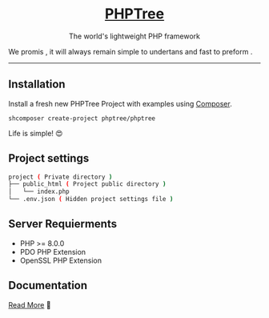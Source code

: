 <h1 align=center><a href="https://www.phptree.org">PHPTree</a></h1>

<p align=center>
The world's lightweight PHP framework
</p>

We promis , it will always remain simple to undertans and fast to preform .

-----

## Installation

Install a fresh new PHPTree Project with examples using <a href="https://getcomposer.org/" target="_blank">Composer</a>. 

```shcomposer create-project phptree/phptree```

Life is simple! 😍

## Project settings

```sh
project ( Private directory )
├── public_html ( Project public directory )
│   └── index.php 
└── .env.json ( Hidden project settings file ) 
```


## Server Requierments

 * PHP >= 8.0.0
 * PDO PHP Extension
 * OpenSSL PHP Extension


## Documentation

<a href="https://www.phptree.org">Read More</a> 🧐
